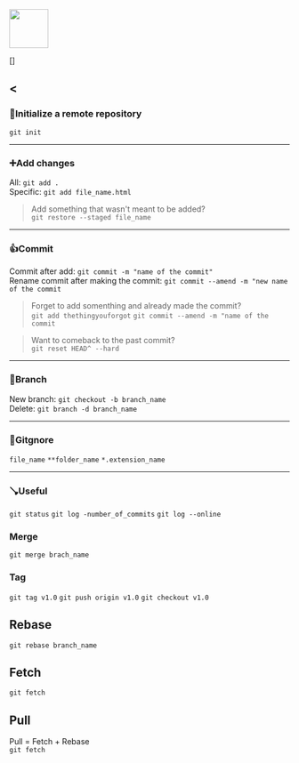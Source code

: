 <img height="70" src="https://git-scm.com/images/logos/downloads/Git-Logo-White.png"> 

[]

<
----
### 🚩Initialize a remote repository<br>
`git init`
****
### ➕Add changes<br>
All: `git add .`<br>
Specific: `git add file_name.html`
> Add something that wasn't meant to be added?<br>
> `git restore --staged file_name`
****
### 👍Commit<br>
Commit after add: `git commit -m "name of the commit"`<br>
Rename commit after making the commit: `git commit --amend -m "new name of the commit`
> Forget to add somenthing and already made the commit?<br>
> `git add thethingyouforgot` `git commit --amend -m "name of the commit` <br>

> Want to comeback to the past commit?<br>
> `git reset HEAD^ --hard` <br>
****
### 🌿Branch<br>
New branch: `git checkout -b branch_name`<br>
Delete: `git branch -d branch_name`
****
### 🤷Gitgnore<br>
`file_name`
`**folder_name`
`*.extension_name`
***
### 🪠Useful<br>
`git status`
`git log -number_of_commits`
`git log --online`

### Merge<br>
`git merge brach_name`

### Tag
`git tag v1.0`
`git push origin v1.0`
`git checkout v1.0`


## Rebase<br>
`git rebase branch_name`

## Fetch
`git fetch`

## Pull<br>
Pull = Fetch + Rebase<br>
`git fetch`

##

